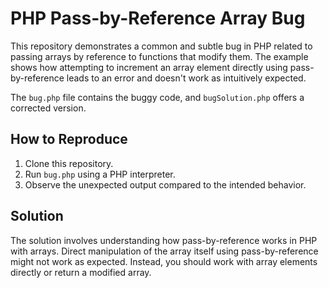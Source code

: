 # PHP Pass-by-Reference Array Bug

This repository demonstrates a common and subtle bug in PHP related to passing arrays by reference to functions that modify them.  The example shows how attempting to increment an array element directly using pass-by-reference leads to an error and doesn't work as intuitively expected.

The `bug.php` file contains the buggy code, and `bugSolution.php` offers a corrected version.

## How to Reproduce

1. Clone this repository.
2. Run `bug.php` using a PHP interpreter.
3. Observe the unexpected output compared to the intended behavior.

## Solution

The solution involves understanding how pass-by-reference works in PHP with arrays.  Direct manipulation of the array itself using pass-by-reference might not work as expected.  Instead, you should work with array elements directly or return a modified array.